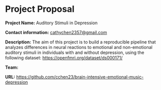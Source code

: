 # Project Proposal
**Project Name:** Auditory Stimuli in Depression

**Contact information:** cathychen2357@gmail.com

**Description:** The aim of this project is to build a reproducible pipeline that analyzes differences in neural reactions to emotional and non-emotional auditory stimuli in individuals with and without depression, using the following dataset: https://openfmri.org/dataset/ds000171/

**Team:**

**URL:** https://github.com/cchen23/brain-intensive-emotional-music-depression
